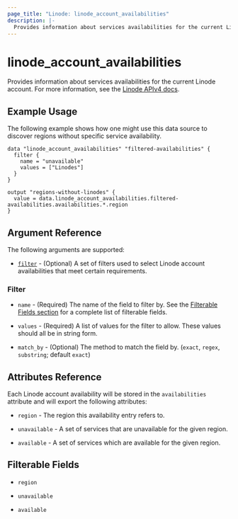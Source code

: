 ```yaml
---
page_title: "Linode: linode_account_availabilities"
description: |-
  Provides information about services availabilities for the current Linode account.
---
```


# linode\_account\_availabilities

Provides information about services availabilities for the current Linode account.
For more information, see the [Linode APIv4 docs](https://techdocs.akamai.com/linode-api/reference/get-availability).

## Example Usage

The following example shows how one might use this data source to discover regions without specific service availability.

```hcl
data "linode_account_availabilities" "filtered-availabilities" {
  filter {
    name = "unavailable"
    values = ["Linodes"]
  }
}

output "regions-without-linodes" {
  value = data.linode_account_availabilities.filtered-availabilities.availabilities.*.region
}
```

## Argument Reference

The following arguments are supported:

* [`filter`](#filter) - (Optional) A set of filters used to select Linode account availabilities that meet certain requirements.

### Filter

* `name` - (Required) The name of the field to filter by. See the [Filterable Fields section](#filterable-fields) for a complete list of filterable fields.

* `values` - (Required) A list of values for the filter to allow. These values should all be in string form.

* `match_by` - (Optional) The method to match the field by. (`exact`, `regex`, `substring`; default `exact`)

## Attributes Reference

Each Linode account availability will be stored in the `availabilities` attribute and will export the following attributes:

* `region` - The region this availability entry refers to.

* `unavailable` - A set of services that are unavailable for the given region.

* `available` - A set of services which are available for the given region.

## Filterable Fields

* `region`

* `unavailable`

* `available`

